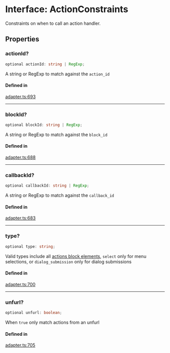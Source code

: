 # Interface: ActionConstraints

Constraints on when to call an action handler.

## Properties

### actionId?

```ts
optional actionId: string | RegExp;
```

A string or RegExp to match against the `action_id`

#### Defined in

[adapter.ts:693](https://github.com/slackapi/node-slack-sdk/blob/c15385ef93ccdde9702f52f7d1f445999203d794/packages/interactive-messages/src/adapter.ts#L693)

***

### blockId?

```ts
optional blockId: string | RegExp;
```

A string or RegExp to match against the `block_id`

#### Defined in

[adapter.ts:688](https://github.com/slackapi/node-slack-sdk/blob/c15385ef93ccdde9702f52f7d1f445999203d794/packages/interactive-messages/src/adapter.ts#L688)

***

### callbackId?

```ts
optional callbackId: string | RegExp;
```

A string or RegExp to match against the `callback_id`

#### Defined in

[adapter.ts:683](https://github.com/slackapi/node-slack-sdk/blob/c15385ef93ccdde9702f52f7d1f445999203d794/packages/interactive-messages/src/adapter.ts#L683)

***

### type?

```ts
optional type: string;
```

Valid types include all
[actions block elements](https://api.slack.com/reference/messaging/interactive-components),
`select` only for menu selections, or `dialog_submission` only for dialog submissions

#### Defined in

[adapter.ts:700](https://github.com/slackapi/node-slack-sdk/blob/c15385ef93ccdde9702f52f7d1f445999203d794/packages/interactive-messages/src/adapter.ts#L700)

***

### unfurl?

```ts
optional unfurl: boolean;
```

When `true` only match actions from an unfurl

#### Defined in

[adapter.ts:705](https://github.com/slackapi/node-slack-sdk/blob/c15385ef93ccdde9702f52f7d1f445999203d794/packages/interactive-messages/src/adapter.ts#L705)
